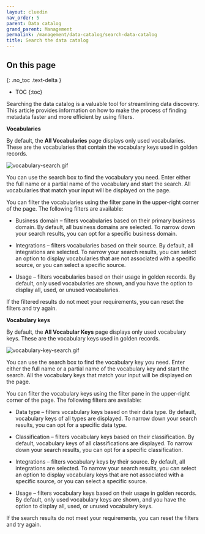 ```yaml
---
layout: cluedin
nav_order: 5
parent: Data catalog
grand_parent: Management
permalink: /management/data-catalog/search-data-catalog
title: Search the data catalog
---
```

## On this page
{: .no_toc .text-delta }
- TOC
{:toc}

Searching the data catalog is a valuable tool for streamlining data discovery. This article provides information on how to make the process of finding metadata faster and more efficient by using filters.

**Vocabularies**

By default, the **All Vocabularies** page displays only used vocabularies. These are the vocabularies that contain the vocabulary keys used in golden records.

![vocabulary-search.gif](../../assets/images/management/data-catalog/vocabulary-search.gif)

You can use the search box to find the vocabulary you need. Enter either the full name or a partial name of the vocabulary and start the search. All vocabularies that match your input will be displayed on the page.

You can filter the vocabularies using the filter pane in the upper-right corner of the page. The following filters are available:

- Business domain – filters vocabularies based on their primary business domain. By default, all business domains are selected. To narrow down your search results, you can opt for a specific business domain.

- Integrations – filters vocabularies based on their source. By default, all integrations are selected. To narrow your search results, you can select an option to display vocabularies that are not associated with a specific source, or you can select a specific source.

- Usage – filters vocabularies based on their usage in golden records. By default, only used vocabularies are shown, and you have the option to display all, used, or unused vocabularies.

If the filtered results do not meet your requirements, you can reset the filters and try again.

**Vocabulary keys**

By default, the **All Vocabular Keys** page displays only used vocabulary keys. These are the vocabulary keys used in golden records.

![vocabulary-key-search.gif](../../assets/images/management/data-catalog/vocabulary-key-search.gif)

You can use the search box to find the vocabulary key you need. Enter either the full name or a partial name of the vocabulary key and start the search. All the vocabulary keys that match your input will be displayed on the page.

You can filter the vocabulary keys using the filter pane in the upper-right corner of the page. The following filters are available:

- Data type – filters vocabulary keys based on their data type. By default, vocabulary keys of all types are displayed. To narrow down your search results, you can opt for a specific data type.

- Classification – filters vocabulary keys based on their classification. By default, vocabulary keys of all classifications are displayed. To narrow down your search results, you can opt for a specific classification.

- Integrations – filters vocabulary keys by their source. By default, all integrations are selected. To narrow your search results, you can select an option to display vocabulary keys that are not associated with a specific source, or you can select a specific source.

- Usage – filters vocabulary keys based on their usage in golden records. By default, only used vocabulary keys are shown, and you have the option to display all, used, or unused vocabulary keys.

If the search results do not meet your requirements, you can reset the filters and try again.